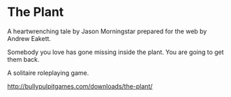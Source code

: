 # The Plant

A heartwrenching tale by Jason Morningstar prepared for the web by Andrew Eakett.

Somebody you love has gone missing inside the plant. You are going to get them back.

A solitaire roleplaying game.

http://bullypulpitgames.com/downloads/the-plant/
